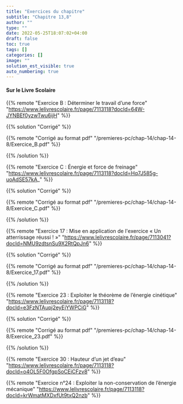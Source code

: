 ```yaml
---
title: "Exercices du chapitre"
subtitle: "Chapitre 13,8"
author: ""
type: ""
date: 2022-05-25T18:07:02+04:00
draft: false
toc: true
tags: []
categories: []
image: ""
solution_est_visible: true
auto_numbering: true
---
```


#### Sur le Livre Scolaire

{{% remote "Exercice B : Déterminer le travail d’une force" "https://www.lelivrescolaire.fr/page/7113118?docId=64W-JYNBEf0yzwTwu6ijH" %}}

{{% solution "Corrigé" %}}

{{% remote "Corrigé au format pdf" "/premieres-pc/chap-14/chap-14-8/Exercice_B.pdf" %}}

{{% /solution %}}

<!-- -->

{{% remote "Exercice C : Énergie et force de freinage" "https://www.lelivrescolaire.fr/page/7113118?docId=Hq7J585g-uoAdSE57kA_" %}}

{{% solution "Corrigé" %}}

{{% remote "Corrigé au format pdf" "/premieres-pc/chap-14/chap-14-8/Exercice_C.pdf" %}}

{{% /solution %}}

<!-- -->

{{% remote "Exercice 17 : Mise en application de l'exercice « Un atterrissage réussi ! »" "https://www.lelivrescolaire.fr/page/7113041?docId=NMU9zdtsnSu9X2RtQpJn6" %}}

{{% solution "Corrigé" %}}

{{% remote "Corrigé au format pdf" "/premieres-pc/chap-14/chap-14-8/Exercice_17.pdf" %}}

{{% /solution %}}

<!-- -->

{{% remote "Exercice 23 : Exploiter le théorème de l’énergie cinétique" "https://www.lelivrescolaire.fr/page/7113118?docId=e3FzNTAupj2eyEjYWPCiG" %}}

{{% solution "Corrigé" %}}

{{% remote "Corrigé au format pdf" "/premieres-pc/chap-14/chap-14-8/Exercice_23.pdf" %}}

{{% /solution %}}

<!-- -->

{{% remote "Exercice 30 : Hauteur d’un jet d’eau" "https://www.lelivrescolaire.fr/page/7113118?docId=o4OL5F0OfgpSoCEiCFzv8" %}}

<!-- -->

{{% remote "Exercice n°24 : Exploiter la non-conservation de l’énergie mécanique" "https://www.lelivrescolaire.fr/page/7113118?docId=krWmatMXDxfUt9txQ2nzb" %}}
